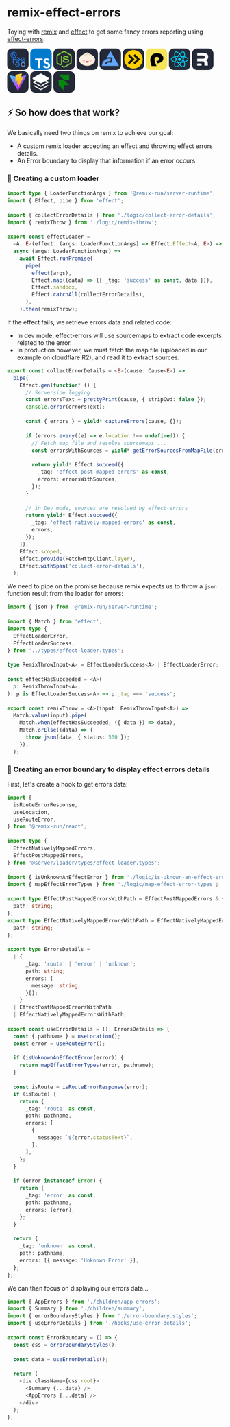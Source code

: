# remix-effect-errors

Toying with [remix](https://remix.run/docs/en/main) and [effect](https://effect.website/docs/introduction) to get some fancy errors reporting using [effect-errors](https://github.com/jpb06/effect-errors).

<!-- readme-package-icons start -->

<p align="left"><a href="https://docs.github.com/en/actions" target="_blank"><img height="50" src="https://raw.githubusercontent.com/jpb06/jpb06/master/icons/GithubActions-Dark.svg" /></a>&nbsp;<a href="https://www.typescriptlang.org/docs/" target="_blank"><img height="50" src="https://raw.githubusercontent.com/jpb06/jpb06/master/icons/TypeScript.svg" /></a>&nbsp;<a href="https://nodejs.org/en/docs/" target="_blank"><img height="50" src="https://raw.githubusercontent.com/jpb06/jpb06/master/icons/NodeJS-Dark.svg" /></a>&nbsp;<a href="https://bun.sh/docs" target="_blank"><img height="50" src="https://raw.githubusercontent.com/jpb06/jpb06/master/icons/Bun-Dark.svg" /></a>&nbsp;<a href="https://biomejs.dev/guides/getting-started/" target="_blank"><img height="50" src="https://raw.githubusercontent.com/jpb06/jpb06/master/icons/Biome-Dark.svg" /></a>&nbsp;<a href="https://esbuild.github.io/getting-started/#install-esbuild" target="_blank"><img height="50" src="https://raw.githubusercontent.com/jpb06/jpb06/master/icons/Esbuild-Dark.svg" /></a>&nbsp;<a href="https://panda-css.com/docs/overview/getting-started/" target="_blank"><img height="50" src="https://raw.githubusercontent.com/jpb06/jpb06/master/icons/PandaCss.svg" /></a>&nbsp;<a href="https://reactjs.org/docs/getting-started.html" target="_blank"><img height="50" src="https://raw.githubusercontent.com/jpb06/jpb06/master/icons/React-Dark.svg" /></a>&nbsp;<a href="https://remix.run/docs/en/v1" target="_blank"><img height="50" src="https://raw.githubusercontent.com/jpb06/jpb06/master/icons/Remix-Dark.svg" /></a>&nbsp;<a href="https://vitejs.dev/guide/" target="_blank"><img height="50" src="https://raw.githubusercontent.com/jpb06/jpb06/master/icons/Vite-Dark.svg" /></a>&nbsp;<a href="https://www.effect.website/docs/quickstart" target="_blank"><img height="50" src="https://raw.githubusercontent.com/jpb06/jpb06/master/icons/Effect-Dark.svg" /></a>&nbsp;<a href="https://www.framer.com/motion/introduction/" target="_blank"><img height="50" src="https://raw.githubusercontent.com/jpb06/jpb06/master/icons/FramerMotion-Dark.svg" /></a></p>

<!-- readme-package-icons end -->

## ⚡ So how does that work?

We basically need two things on remix to achieve our goal:

- A custom remix loader accepting an effect and throwing effect errors details.
- An Error boundary to display that information if an error occurs.

### 🔶 Creating a custom loader

```typescript
import type { LoaderFunctionArgs } from '@remix-run/server-runtime';
import { Effect, pipe } from 'effect';

import { collectErrorDetails } from './logic/collect-error-details';
import { remixThrow } from './logic/remix-throw';

export const effectLoader =
  <A, E>(effect: (args: LoaderFunctionArgs) => Effect.Effect<A, E>) =>
  async (args: LoaderFunctionArgs) =>
    await Effect.runPromise(
      pipe(
        effect(args),
        Effect.map((data) => ({ _tag: 'success' as const, data })),
        Effect.sandbox,
        Effect.catchAll(collectErrorDetails),
      ),
    ).then(remixThrow);
```

If the effect fails, we retrieve errors data and related code: 

- In dev mode, effect-errors will use sourcemaps to extract code excerpts related to the error.
- In production however, we must fetch the map file (uploaded in our example on cloudflare R2), and read it to extract sources.

```typescript
export const collectErrorDetails = <E>(cause: Cause<E>) =>
  pipe(
    Effect.gen(function* () {
      // Serverside logging
      const errorsText = prettyPrint(cause, { stripCwd: false });
      console.error(errorsText);

      const { errors } = yield* captureErrors(cause, {});

      if (errors.every((e) => e.location !== undefined)) {
        // Fetch map file and resolve sourcemaps ...
        const errorsWithSources = yield* getErrorSourcesFromMapFile(errors);

        return yield* Effect.succeed({
          _tag: 'effect-post-mapped-errors' as const,
          errors: errorsWithSources,
        });
      }

      // in Dev mode, sources are resolved by effect-errors
      return yield* Effect.succeed({
        _tag: 'effect-natively-mapped-errors' as const,
        errors,
      });
    }),
    Effect.scoped,
    Effect.provide(FetchHttpClient.layer),
    Effect.withSpan('collect-error-details'),
  );

```

We need to pipe on the promise because remix expects us to throw a `json` function result from the loader for errors:

```typescript
import { json } from '@remix-run/server-runtime';

import { Match } from 'effect';
import type {
  EffectLoaderError,
  EffectLoaderSuccess,
} from '../types/effect-loader.types';

type RemixThrowInput<A> = EffectLoaderSuccess<A> | EffectLoaderError;

const effectHasSucceeded = <A>(
  p: RemixThrowInput<A>,
): p is EffectLoaderSuccess<A> => p._tag === 'success';

export const remixThrow = <A>(input: RemixThrowInput<A>) =>
  Match.value(input).pipe(
    Match.when(effectHasSucceeded, ({ data }) => data),
    Match.orElse((data) => {
      throw json(data, { status: 500 });
    }),
  );
```

### 🔶 Creating an error boundary to display effect errors details

First, let's create a hook to get errors data:

```typescript
import {
  isRouteErrorResponse,
  useLocation,
  useRouteError,
} from '@remix-run/react';

import type {
  EffectNativelyMappedErrors,
  EffectPostMappedErrors,
} from '@server/loader/types/effect-loader.types';

import { isUnknownAnEffectError } from './logic/is-uknown-an-effect-error.logic';
import { mapEffectErrorTypes } from './logic/map-effect-error-types';

export type EffectPostMappedErrorsWithPath = EffectPostMappedErrors & {
  path: string;
};
export type EffectNativelyMappedErrorsWithPath = EffectNativelyMappedErrors & {
  path: string;
};

export type ErrorsDetails =
  | {
      _tag: 'route' | 'error' | 'unknown';
      path: string;
      errors: {
        message: string;
      }[];
    }
  | EffectPostMappedErrorsWithPath
  | EffectNativelyMappedErrorsWithPath;

export const useErrorDetails = (): ErrorsDetails => {
  const { pathname } = useLocation();
  const error = useRouteError();

  if (isUnknownAnEffectError(error)) {
    return mapEffectErrorTypes(error, pathname);
  }

  const isRoute = isRouteErrorResponse(error);
  if (isRoute) {
    return {
      _tag: 'route' as const,
      path: pathname,
      errors: [
        {
          message: `${error.statusText}`,
        },
      ],
    };
  }

  if (error instanceof Error) {
    return {
      _tag: 'error' as const,
      path: pathname,
      errors: [error],
    };
  }

  return {
    _tag: 'unknown' as const,
    path: pathname,
    errors: [{ message: 'Unknown Error' }],
  };
};
```

We can then focus on displaying our errors data...

```typescript
import { AppErrors } from './children/app-errors';
import { Summary } from './children/summary';
import { errorBoundaryStyles } from './error-boundary.styles';
import { useErrorDetails } from './hooks/use-error-details';

export const ErrorBoundary = () => {
  const css = errorBoundaryStyles();

  const data = useErrorDetails();

  return (
    <div className={css.root}>
      <Summary {...data} />
      <AppErrors {...data} />
    </div>
  );
};
```
